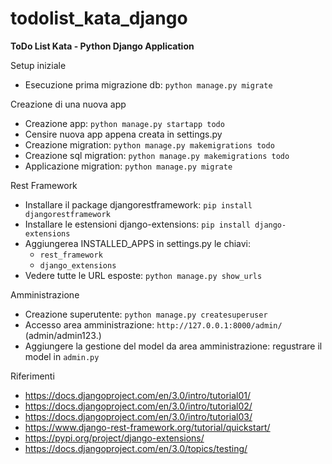 # todolist_kata_django
**ToDo List Kata - Python Django Application**

Setup iniziale
- Esecuzione prima migrazione db: `python manage.py migrate` 

Creazione di una nuova app
- Creazione app: `python manage.py startapp todo`
- Censire nuova app appena creata in settings.py
- Creazione migration: `python manage.py makemigrations todo`
- Creazione sql migration: `python manage.py makemigrations todo`
- Applicazione migration: `python manage.py migrate`

Rest Framework
- Installare il package djangorestframework: `pip install djangorestframework`
- Installare le estensioni django-extensions: `pip install django-extensions`
- Aggiungerea INSTALLED_APPS in settings.py le chiavi:
    - `rest_framework`
    - `django_extensions`
- Vedere tutte le URL esposte: `python manage.py show_urls`

Amministrazione
- Creazione superutente: `python manage.py createsuperuser`
- Accesso area amministrazione: `http://127.0.0.1:8000/admin/` (admin/admin123.)
- Aggiungere la gestione del model da area amministrazione: regustrare il model in `admin.py`

Riferimenti
- https://docs.djangoproject.com/en/3.0/intro/tutorial01/
- https://docs.djangoproject.com/en/3.0/intro/tutorial02/
- https://docs.djangoproject.com/en/3.0/intro/tutorial03/
- https://www.django-rest-framework.org/tutorial/quickstart/
- https://pypi.org/project/django-extensions/
- https://docs.djangoproject.com/en/3.0/topics/testing/

